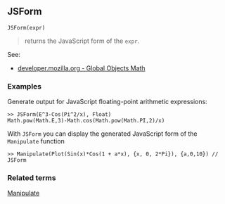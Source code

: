 ## JSForm
 
```
JSForm(expr)
```

> returns the JavaScript form of the `expr`.  

See:  
* [developer.mozilla.org - Global Objects Math](https://developer.mozilla.org/de/docs/Web/JavaScript/Reference/Global_Objects/Math) 

### Examples 

Generate output for JavaScript floating-point arithmetic expressions:

```
>> JSForm(E^3-Cos(Pi^2/x), Float) 
Math.pow(Math.E,3)-Math.cos(Math.pow(Math.PI,2)/x)
```

With `JSForm` you can display the generated JavaScript form of the `Manipulate` function

```
>> Manipulate(Plot(Sin(x)*Cos(1 + a*x), {x, 0, 2*Pi}), {a,0,10}) // JSForm
```

### Related terms 
[Manipulate](Manipulate.md) 